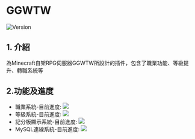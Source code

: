 # GGWTW

![Version](https://img.shields.io/badge/Version-v1.0--beta.1-orange)
## 1. 介紹
為Minecraft自架RPG伺服器GGWTW所設計的插件，包含了職業功能、等級提升、轉職系統等
## 2.功能及進度
* 職業系統-目前進度: ![](https://us-central1-progress-markdown.cloudfunctions.net/progress/0)
* 等級系統-目前進度: ![](https://us-central1-progress-markdown.cloudfunctions.net/progress/30)
* 記分板顯示系統-目前進度: ![](https://us-central1-progress-markdown.cloudfunctions.net/progress/60)
* MySQL連線系統-目前進度: ![](https://us-central1-progress-markdown.cloudfunctions.net/progress/0)
